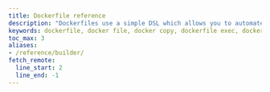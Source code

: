 ```yaml
---
title: Dockerfile reference
description: "Dockerfiles use a simple DSL which allows you to automate the steps you would normally manually take to create an image."
keywords: dockerfile, docker file, docker copy, dockerfile exec, docker entrypoint, dockerfile entrypoint, dockerfile arg, docker args, entrypoint, shell dockerfile
toc_max: 3
aliases:
- /reference/builder/
fetch_remote:
  line_start: 2
  line_end: -1
---
```

